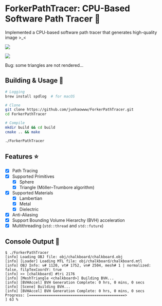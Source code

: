 # ForkerPathTracer: CPU-Based Software Path Tracer 🐰

Implemented a CPU-based software path tracer that generates high-quality image >_<

![](https://raw.githubusercontent.com/junhaowww/StorageBaseWithoutCatNotice/main/ForkerPathTracerPic/ForkerPathTracer_Header_1.jpg)

![](https://raw.githubusercontent.com/junhaowww/StorageBaseWithoutCatNotice/main/ForkerPathTracerPic/ForkerPathTracer_Header_2.jpg)

Bug: some triangles are not rendered...

## Building & Usage 🔨

```sh
# Logging
brew install spdlog  # for macOS

# Clone
git clone https://github.com/junhaowww/ForkerPathTracer.git
cd ForkerPathTracer

# Compile
mkdir build && cd build
cmake .. && make

./ForkerPathTracer
```

## Features ⭐

- [x] Path Tracing
- [x] Supported Primitives
    - [x] Sphere
    - [x] Triangle (Möller–Trumbore algorithm)
- [x] Supported Materials
    - [x] Lambertian
    - [x] Metal
    - [x] Dielectric
- [x] Anti-Aliasing
- [x] Support Bounding Volume Hierarchy (BVH) acceleration
- [x] Multithreading (`std::thread` and `std::future`)

## Console Output 📜

```console
$ ./ForkerPathTracer
[info] Loading OBJ file: obj/chalkboard/chalkboard.obj
[info] [Loader] Loading MTL file: obj/chalkboard/chalkboard.mtl
[info] OBJ Info: v# 1120, vt# 1752, vn# 2504, mesh# 1 | normalized: false, filpTexCoordY: true
[info] >> [chalkboard] #tri 2176
[info] [MeshTriangle <chalkboard>] Building BVH...
[info] [BVHAccel] BVH Generation Complete: 0 hrs, 0 mins, 0 secs
[info] [Scene] Building BVH...
[info] [BVHAccel] BVH Generation Complete: 0 hrs, 0 mins, 0 secs
Progress: [============================================>                         ] 63 %
```


